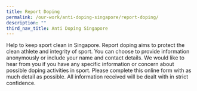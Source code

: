 ```yaml
---
title: Report Doping
permalink: /our-work/anti-doping-singapore/report-doping/
description: ""
third_nav_title: Anti Doping Singapore
---
```

Help to keep sport clean in Singapore. Report doping aims to protect the clean athlete and integrity of sport. You can choose to provide information anonymously or include your name and contact details. We would like to hear from you if you have any specific information or concern about possible doping activities in sport. Please complete this online form with as much detail as possible. All information received will be dealt with in strict confidence.

 